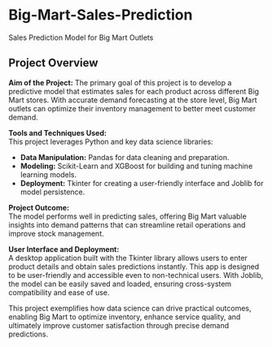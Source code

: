 # Big-Mart-Sales-Prediction
Sales Prediction Model for Big Mart Outlets

## Project Overview

**Aim of the Project:** 
The primary goal of this project is to develop a predictive model that estimates sales for each product across different Big Mart stores. With accurate demand forecasting at the store level, Big Mart outlets can optimize their inventory management to better meet customer demand.

**Tools and Techniques Used:**  
This project leverages Python and key data science libraries:
- **Data Manipulation:** Pandas for data cleaning and preparation.
- **Modeling:** Scikit-Learn and XGBoost for building and tuning machine learning models.
- **Deployment:** Tkinter for creating a user-friendly interface and Joblib for model persistence.

**Project Outcome:**  
The model performs well in predicting sales, offering Big Mart valuable insights into demand patterns that can streamline retail operations and improve stock management.

**User Interface and Deployment:**  
A desktop application built with the Tkinter library allows users to enter product details and obtain sales predictions instantly. This app is designed to be user-friendly and accessible even to non-technical users. With Joblib, the model can be easily saved and loaded, ensuring cross-system compatibility and ease of use.


This project exemplifies how data science can drive practical outcomes, enabling Big Mart to optimize inventory, enhance service quality, and ultimately improve customer satisfaction through precise demand predictions. 
